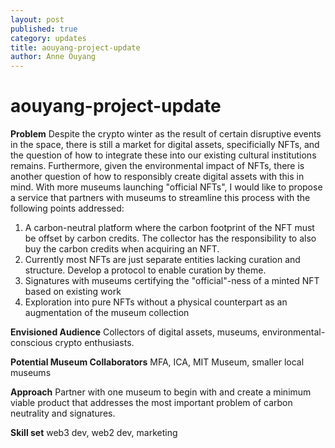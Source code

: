 ```yaml
---
layout: post
published: true
category: updates
title: aouyang-project-update
author: Anne Ouyang
---
```

# aouyang-project-update

**Problem**
Despite the crypto winter as the result of certain disruptive events in the space, there is still a market for digital assets, specificially NFTs, and the question of how to integrate these into our existing cultural institutions remains. Furthermore, given the environmental impact of NFTs, there is another question of how to responsibly create digital assets with this in mind. With more museums launching "official NFTs", I would like to propose a service that partners with museums to streamline this process with the following points addressed:

1. A carbon-neutral platform where the carbon footprint of the NFT must be offset by carbon credits. The collector has the responsibility to also buy the carbon credits when acquiring an NFT. 
2. Currently most NFTs are just separate entities lacking curation and structure. Develop a protocol to enable curation by theme.
3. Signatures with museums certifying the "official"-ness of a minted NFT based on existing work
4. Exploration into pure NFTs without a physical counterpart as an augmentation of the museum collection

**Envisioned Audience**
Collectors of digital assets, museums, environmental-conscious crypto enthusiasts. 

**Potential Museum Collaborators**
MFA, ICA, MIT Museum, smaller local museums

**Approach**
Partner with one museum to begin with and create a minimum viable product that addresses the most important problem of carbon neutrality and signatures. 

**Skill set**
web3 dev, web2 dev, marketing